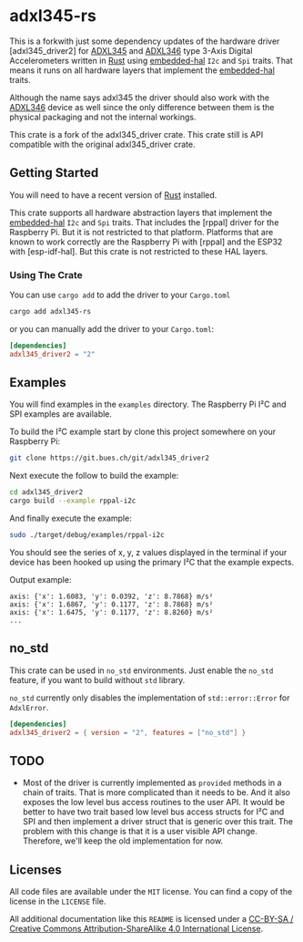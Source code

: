 # adxl345-rs

This is a forkwith just some dependency updates of the hardware driver [adxl345_driver2] for [ADXL345] and [ADXL346] type 3-Axis
Digital Accelerometers written in [Rust] using [embedded-hal] `I2c` and `Spi` traits.
That means it runs on all hardware layers that implement the [embedded-hal] traits.

Although the name says adxl345 the driver should also work with the [ADXL346]
device as well since the only difference between them is the physical packaging
and not the internal workings.

This crate is a fork of the adxl345_driver crate.
This crate still is API compatible with the original adxl345_driver crate.

## Getting Started

You will need to have a recent version of [Rust] installed.

This crate supports all hardware abstraction layers that implement the
[embedded-hal] `I2c` and `Spi` traits. That includes the [rppal] driver for
the Raspberry Pi. But it is not restricted to that platform. Platforms
that are known to work correctly are the Raspberry Pi with [rppal] and the
ESP32 with [esp-idf-hal]. But this crate is not restricted to these HAL layers.

### Using The Crate

You can use `cargo add` to add the driver to your `Cargo.toml`

```sh
cargo add adxl345-rs
```

or you can manually add the driver to your `Cargo.toml`:

```toml
[dependencies]
adxl345_driver2 = "2"
```

## Examples

You will find examples in the `examples` directory.
The Raspberry Pi I²C and SPI examples are available.

To build the I²C example start by clone this project somewhere on your Raspberry
Pi:

```sh
git clone https://git.bues.ch/git/adxl345_driver2
```

Next execute the follow to build the example:

```sh
cd adxl345_driver2
cargo build --example rppal-i2c
```

And finally execute the example:

```sh
sudo ./target/debug/examples/rppal-i2c
```

You should see the series of x, y, z values displayed in the terminal if your
device has been hooked up using the primary I²C that the example expects.

Output example:

```console
axis: {'x': 1.6083, 'y': 0.0392, 'z': 8.7868} m/s²
axis: {'x': 1.6867, 'y': 0.1177, 'z': 8.7868} m/s²
axis: {'x': 1.6475, 'y': 0.1177, 'z': 8.8260} m/s²
...
```

## no_std

This crate can be used in `no_std` environments.
Just enable the `no_std` feature, if you want to build without `std` library.

`no_std` currently only disables the implementation of `std::error::Error` for `AdxlError`.

```toml
[dependencies]
adxl345_driver2 = { version = "2", features = ["no_std"] }
```

## TODO

- Most of the driver is currently implemented as `provided` methods in a chain of traits.
  That is more complicated than it needs to be.
  And it also exposes the low level bus access routines to the user API.
  It would be better to have two trait based low level bus access structs for I²C and SPI
  and then implement a driver struct that is generic over this trait.
  The problem with this change is that it is a user visible API change.
  Therefore, we'll keep the old implementation for now.

## Licenses

All code files are available under the `MIT` license.
You can find a copy of the license in the `LICENSE` file.

All additional documentation like this `README` is licensed under a
[CC-BY-SA / Creative Commons Attribution-ShareAlike 4.0 International License](https://creativecommons.org/licenses/by-sa/4.0/).

[Rust]: https://www.rust-lang.org/
[embedded-hal]: https://crates.io/crates/embedded-hal
[ADXL345]: https://www.analog.com/media/en/technical-documentation/data-sheets/ADXL345.pdf
[ADXL346]: https://www.analog.com/media/en/technical-documentation/data-sheets/ADXL346.pdf

